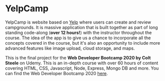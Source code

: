 # YelpCamp

YelpCamp is website based on [Yelp](https://www.yelp.com/) where users can create and review campgrounds. It is massive application that is built together as part of long standing code-along (**over 12 hours!**) with the instructor throughout the course. The idea of the app is to give us a chance to incorporate all the concepts covered in the course, but it's also an opportunity to include more advanced features like image upload, cloud storage, and maps.

This is the final project for the **Web Developer Bootcamp 2020 by Colt Steele** on Udemy. This is an in-depth course with over 60 hours of content covering HTML, CSS, Javascript, Node, Express, Mongo DB and more. You can find the Web Developer Bootcamp 2020 [here](https://www.udemy.com/course/the-web-developer-bootcamp/).
